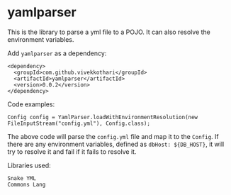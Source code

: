 # yamlparser
This is the library to parse a yml file to a POJO.
It can also resolve the environment variables.

Add ```yamlparser``` as a dependency:

```
<dependency>
  <groupId>com.github.vivekkothari</groupId>
  <artifactId>yamlparser</artifactId>
  <version>0.0.2</version>
</dependency>
```

Code examples:

```
Config config = YamlParser.loadWithEnvironmentResolution(new FileInputStream("config.yml"), Config.class);
```

The above code will parse the ```config.yml``` file and map it to the ```Config```.
If there are any environment variables, defined as ```dbHost: ${DB_HOST}```, it will try to resolve it and fail if it fails to resolve it.

Libraries used:
```
Snake YML
Commons Lang
```
